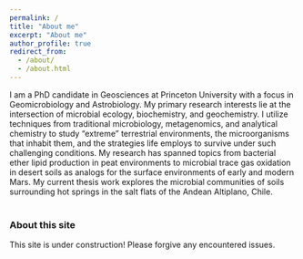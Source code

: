 ```yaml
---
permalink: /
title: "About me"
excerpt: "About me"
author_profile: true
redirect_from: 
  - /about/
  - /about.html
---
```


I am a PhD candidate in Geosciences at Princeton University with a focus in Geomicrobiology and Astrobiology. My primary research interests lie at the intersection of microbial ecology, biochemistry, and geochemistry. I utilize techniques from traditional microbiology, metagenomics, and analytical chemistry to study “extreme” terrestrial environments, the microorganisms that inhabit them, and the strategies life employs to survive under such challenging conditions. My research has spanned topics from bacterial ether lipid production in peat environments to microbial trace gas oxidation in desert soils as analogs for the surface environments of early and modern Mars. My current thesis work explores the microbial communities of soils surrounding hot springs in the salt flats of the Andean Altiplano, Chile.
<br><br>

### About this site
This site is under construction! Please forgive any encountered issues. 
